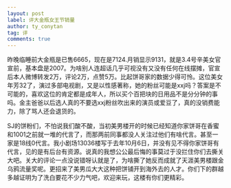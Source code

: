 ```yaml
---
layout: post
label: 评大金瓶女王节销量
author: ty_conytan
tag: 评
comments: true
---
```



昨晚临睡前大金瓶是已售6665，现在是7124.月销显示9131，就是3.4号辛美女官宣前，基本盘是2007。为啥别人连超话几乎可视没有又没有任何在线摆摊，官宣后本人微博转发2万，评论2万，点赞5万。比起饼哥家的数据少得可怜。这位美女年芳32了，演过多部电视剧，又是以性感著称，她的粉丝可能是xxj吗？答案是不可能的，喜欢这位的肯定都是成年人，所以买个百把块的日用品不是分分钟的事吗。金主爸爸以后选人真的不要选xxj粉丝吹出来的演员或爱豆了，真的没销费能力，除了骂人还会退货的。


SJ的饼粉们，不怕说我们酸不酸，当初美男楼开的时候已经知道你家饼哥在香蜜和1001之前就一堆的代言了，而那两前同事都没人关注过他们有啥代言。甚至一家是18线0代言。我小剧场13036楼写于去年10月6日，并没有见不得你家饼哥有代言，见的是有后台有资源。说真的我想公公最后悔的事莫过于没拦住你们去撕关大吧。关大的评论一点没说错呀认就是了，为啥撕了她反而成就了天涯美男楼跟金乌鸦流量奖呢。更招来了美男瓜大大这种把饼铺开到海外去的人才。你们下的群越多越证明为了洗白要花不少力气吧，欢迎来玩，这楼有你们更精彩。